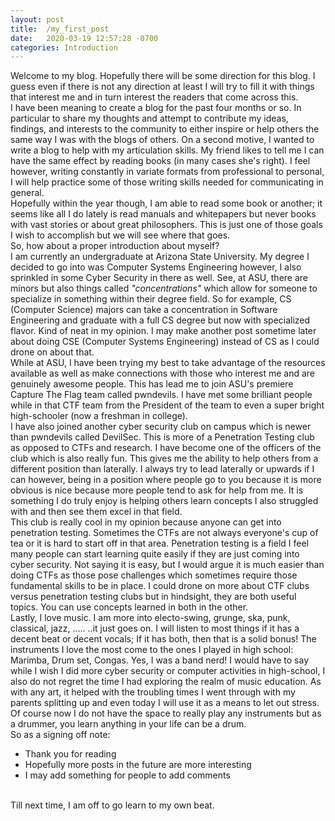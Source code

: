 ```yaml
---
layout: post
title:  /my_first_post
date:   2020-03-19 12:57:28 -0700
categories: Introduction
---
```

Welcome to my blog. Hopefully there will be some direction for this blog. I guess even if there is not any direction at least I will try to fill it with things that interest me and in turn interest the readers that come across this.
<br>
I have been meaning to create a blog for the past four months or so. In particular to share my thoughts and attempt to contribute my ideas, findings, and interests to the community to either inspire or help others the same way I was with the blogs of others. On a second motive, I wanted to write a blog to help with my articulation skills. My friend likes to tell me I can have the same effect by reading books (in many cases she's right). I feel however, writing constantly in variate formats from professional to personal, I will help practice some of those writing skills needed for communicating in general.
<br>
Hopefully within the year though, I am able to read some book or another; it seems like all I do lately is read manuals and whitepapers but never books with vast stories or about great philosophers. This is just one of those goals I wish to accomplish but we will see where that goes.
<br>
So, how about a proper introduction about myself?
<br>
I am currently an undergraduate at Arizona State University. My degree I decided to go into was Computer Systems Engineering however, I also sprinkled in some Cyber Security in there as well. See, at ASU, there are minors but also things called *"concentrations"* which allow for someone to specialize in something within their degree field. So for example, CS (Computer Science) majors can take a concentration in Software Engineering and graduate with a full CS degree but now with specialized flavor. Kind of neat in my opinion. I may make another post sometime later about doing CSE (Computer Systems Engineering) instead of CS as I could drone on about that.
<br>
While at ASU, I have been trying my best to take advantage of the resources available as well as make connections with those who interest me and are genuinely awesome people. This has lead me to join ASU's premiere Capture The Flag team called pwndevils. I have met some brilliant people while in that CTF team from the President of the team to even a super bright high-schooler (now a freshman in college).
<br>
I have also joined another cyber security club on campus which is newer than pwndevils called DevilSec. This is more of a Penetration Testing club as opposed to CTFs and research. I have become one of the officers of the club which is also really fun. This gives me the ability to help others from a different position than laterally. I always try to lead laterally or upwards if I can however, being in a position where people go to you because it is more obvious is nice because more people tend to ask for help from me. It is something I do truly enjoy is helping others learn concepts I also struggled with and then see them excel in that field.
<br>
This club is really cool in my opinion because anyone can get into penetration testing. Sometimes the CTFs are not always everyone's cup of tea or it is hard to start off in that area. Penetration testing is a field I feel many people can start learning quite easily if they are just coming into cyber security. Not saying it is easy, but I would argue it is much easier than doing CTFs as those pose challenges which sometimes require those fundamental skills to be in place. I could drone on more about CTF clubs versus penetration testing clubs but in hindsight, they are both useful topics. You can use concepts learned in both in the other.
<br>
Lastly, I love music. I am more into electo-swing, grunge, ska, punk, classical, jazz, .....
..it just goes on. I will listen to most things if it has a decent beat or decent vocals; If it has both, then that is a solid bonus! The instruments I love the most come to the ones I played in high school: Marimba, Drum set, Congas. Yes, I was a band nerd! I would have to say while I wish I did more cyber security or computer activities in high-school, I also do not regret the time I had exploring the realm of music education. As with any art, it helped with the troubling times I went through with my parents splitting up and even today I will use it as a means to let out stress. Of course now I do not have the space to really play any instruments but as a drummer, you learn anything in your life can be a drum.
<br>
So as a signing off note:
* Thank you for reading
* Hopefully more posts in the future are more interesting
* I may add something for people to add comments
<br>
Till next time, I am off to go learn to my own beat.
